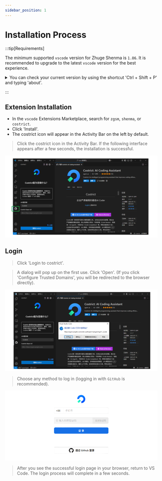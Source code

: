 ```yaml
---
sidebar_position: 1
---
```


# Installation Process

:::tip[Requirements]

The minimum supported `vscode` version for Zhuge Shenma is `1.86`. It is recommended to upgrade to the latest `vscode` version for the best experience.

<details>
  <summary> You can check your current version by using the shortcut 'Ctrl + Shift + P' and typing 'about'. </summary>

![img.png](img/version.png)

</details>

:::

## Extension Installation

- In the `vscode` Extensions Marketplace, search for `zgsm`, `shenma`, or `costrict`.
- Click 'Install'.
- The costrict icon will appear in the Activity Bar on the left by default.

> Click the costrict icon in the Activity Bar. If the following interface appears after a few seconds, the installation is successful.

![img_2.png](img/check.png)

## Login

> Click 'Login to costrict'.

> A dialog will pop up on the first use. Click 'Open'. (If you click 'Configure Trusted Domains', you will be redirected to the browser directly).

![img.png](img/confirm.png)

> Choose any method to log in (logging in with `GitHub` is recommended).

![img_1.png](img/login.png)

> After you see the successful login page in your browser, return to VS Code. The login process will complete in a few seconds.